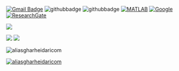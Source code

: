 
[![Gmail Badge](https://img.shields.io/badge/-Gmail-c14438?style=flat-square&logo=Gmail&logoColor=white&link=mailto:aliasghar68@gmail.com)](mailto:aliasghar68@gmail.com)
![githubbadge](https://img.shields.io/github/followers/aliasgharheidaricom?style=social)
![githubbadge](https://img.shields.io/github/stars/aliasgharheidaricom?style=social)
[![MATLAB](https://img.shields.io/badge/MATLAB-File%20Exchange-red?style=flat&logo=mathworks)]([https://www.mathworks.com/matlabcentral/profile/authors/12879262?s_tid=gn_comm](https://www.mathworks.com/matlabcentral/profile/authors/3996469))
[![Google](https://img.shields.io/badge/Google-Scholar-blue?style=flat&logo=google-scholar)]([https://scholar.google.com/citations?user=0FppPeUAAAAJu0026amp;hl=en&user=0FppPeUAAAAJ](https://scholar.google.com/citations?hl=en&user=RhDaNTUAAAAJ))
[![ResearchGate](https://img.shields.io/badge/Research-Gate-sucess?style=flat&logo=researchgate)](https://www.researchgate.net/profile/Ali-Asghar-Heidari)
 
 


![](http://github-profile-summary-cards.vercel.app/api/cards/profile-details?username=aliasgharheidaricom&theme=zenburn)
 
![](http://github-profile-summary-cards.vercel.app/api/cards/most-commit-language?username=aliasgharheidaricom&theme=zenburn)
![](http://github-profile-summary-cards.vercel.app/api/cards/productive-time?username=aliasgharheidaricom&theme=zenburn&utcOffset=8)


<img src="https://komarev.com/ghpvc/?username=aliasgharheidaricom&label=Profile%20views&color=0e75b6&style=flat" alt="aliasgharheidaricom" /> </p>
<p align="left"> 
	<a href="https://github.com/ryo-ma/github-profile-trophy">
	<img src="https://github-profile-trophy.vercel.app/?username=aliasgharheidaricom&theme=alduin&margin-w=15" alt="aliasgharheidaricom" />
	</a> 
</p>
